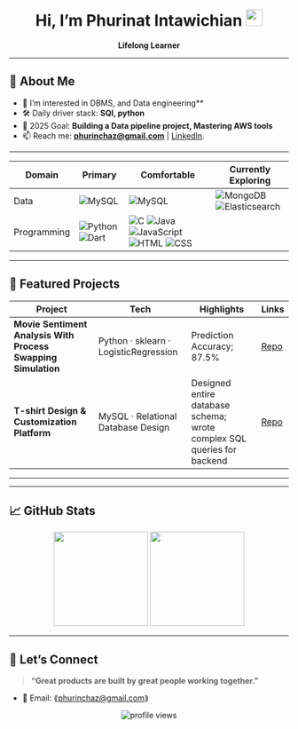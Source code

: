 <!-- Banner / Cover -->
<h1 align="center">Hi, I’m Phurinat Intawichian <img height="30" src="https://em-content.zobj.net/thumbs/120/apple/354/waving-hand_1f44b.png" /></h1>

<p align="center">
  <strong>Lifelong Learner</strong><br/>
</p>

---

## 🚀 About Me
- 🌱  I’m interested in DBMS, and Data engineering**  
- 🛠  Daily driver stack: **SQl, python**  
- 🎯  2025 Goal: **Building a Data pipeline project, Mastering AWS tools**  
- 📫  Reach me: **phurinchaz@gmail.com** | [LinkedIn](https://www.linkedin.com/in/phurinut-intawichian-b03107369/).

---

| Domain      | Primary                                                                                                                                                         | Comfortable                                                                                                                                                                                                                                                                                                                                                                                               | Currently Exploring                                                                                                                                                                           |
| ----------- | --------------------------------------------------------------------------------------------------------------------------------------------------------------- | --------------------------------------------------------------------------------------------------------------------------------------------------------------------------------------------------------------------------------------------------------------------------------------------------------------------------------------------------------------------------------------------------------- | --------------------------------------------------------------------------------------------------------------------------------------------------------------------------------------------- |
| Data        | ![MySQL](https://img.shields.io/badge/MySQL-4169E1?logo=mysql\&logoColor=white)                                                                                 | ![MySQL](https://img.shields.io/badge/MySQL-4169E1?logo=mysql\&logoColor=white)                                                                                                                                                                                                                                                                                                                           | ![MongoDB](https://img.shields.io/badge/MongoDB-47A248?logo=mongodb\&logoColor=white) ![Elasticsearch](https://img.shields.io/badge/Elasticsearch-005571?logo=elasticsearch\&logoColor=white) |
| Programming | ![Python](https://img.shields.io/badge/Python-3776AB?logo=python\&logoColor=white) ![Dart](https://img.shields.io/badge/Dart-0175C2?logo=dart\&logoColor=white) | ![C](https://img.shields.io/badge/C-00599C?logo=c\&logoColor=white) ![Java](https://img.shields.io/badge/Java-007396?logo=java\&logoColor=white) ![JavaScript](https://img.shields.io/badge/JavaScript-F7DF1E?logo=javascript\&logoColor=black) ![HTML](https://img.shields.io/badge/HTML5-E34F26?logo=html5\&logoColor=white) ![CSS](https://img.shields.io/badge/CSS-1572B6?logo=css3\&logoColor=white) |                                                                                                                                                                                               |



---

## 📌 Featured Projects
| Project | Tech | Highlights | Links |
|---------|------|-----------|-------|
| **Movie Sentiment Analysis With Process Swapping Simulation** | Python · sklearn · LogisticRegression | Prediction Accuracy; 87.5% | [Repo](https://github.com/frieRynz/OS_projerct-Antony2008) |
| **T-shirt Design & Customization Platform** | MySQL · Relational Database Design | Designed entire database schema; wrote complex SQL queries for backend | [Repo](https://github.com/MUICT-Class/672-projectphase2-sec2_group10) |


---

---

## 📈 GitHub Stats
<div align="center">
  <img height="170" src="https://github-readme-stats.vercel.app/api?username=frieRynz&show_icons=true&hide_border=true" />
  <img height="170" src="https://github-readme-stats.vercel.app/api/top-langs/?username=frieRynz&layout=compact&hide_border=true" />
</div>

---

## 🤝 Let’s Connect
> **“Great products are built by great people working together.”**

- 💌 Email: ⟪phurinchaz@gmail.com⟫  

<p align="center">
  <img src="https://komarev.com/ghpvc/?username=frieRynz&style=flat-square" alt="profile views"/>
</p>
